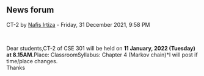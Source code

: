 <h2>News forum</h2><a href="https://moodle.cse.buet.ac.bd/user/view.php?id=1532&course=645"></a>
CT-2
by <a href="https://moodle.cse.buet.ac.bd/user/view.php?id=1532&course=645">Nafis Irtiza</a> - Friday, 31 December 2021, 9:58 PM


 

Dear students,CT-2 of CSE 301 will be held on <b>11 January, 2022 (Tuesday) at 8.15AM.</b>Place: ClassroomSyllabus: Chapter 4 (Markov chain)*I will post if time/place changes. <br />Thanks<br />






